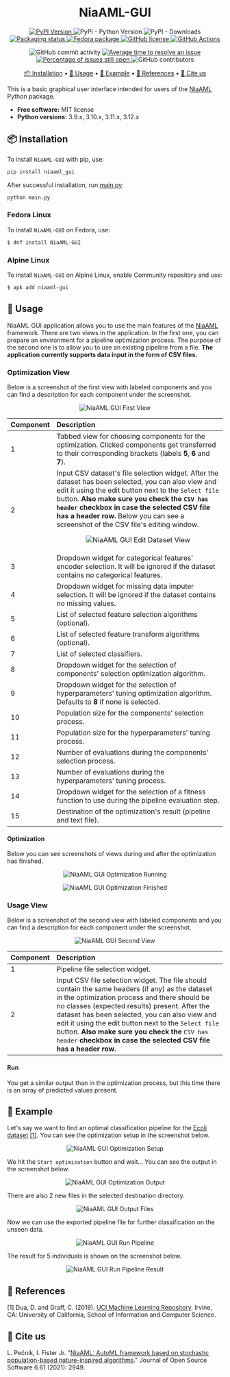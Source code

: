 <h1 align="center">
    NiaAML-GUI
</h1>

<p align="center">
    <a href="https://pypi.python.org/pypi/niaaml-gui">
        <img alt="PyPI Version" src="https://img.shields.io/pypi/v/niaaml-gui.svg">
    </a>
    <img alt="PyPI - Python Version" src="https://img.shields.io/pypi/pyversions/niaaml-gui.svg">
    <img alt="PyPI - Downloads" src="https://img.shields.io/pypi/dm/niaaml-gui.svg">
        <a href="https://repology.org/project/niaaml-gui/versions">
        <img alt="Packaging status" src="https://repology.org/badge/tiny-repos/niaaml-gui.svg">
    </a>
    <a href="https://src.fedoraproject.org/rpms/NiaAML-GUI">
        <img alt="Fedora package" src="https://img.shields.io/fedora/v/NiaAML-GUI?color=blue&label=Fedora%20Linux&logo=fedora">
    </a>
    <a href="https://github.com/flukapecnik/NiaAML-GUI/blob/master/LICENSE">
        <img alt="GitHub license" src="https://img.shields.io/github/license/lukapecnik/NiaAML-GUI.svg">
    </a>
    <a href="https://github.com/firefly-cpp/NiaAML-GUI/actions/workflows/test.yml">
        <img alt="GitHub Actions" src="https://github.com/firefly-cpp/NiaAML-GUI/actions/workflows/test.yml/badge.svg">
    </a>
</p>

<p align="center">
    <img alt="GitHub commit activity" src="https://img.shields.io/github/commit-activity/w/lukapecnik/NiaAML-GUI.svg">
    <a href='http://isitmaintained.com/project/lukapecnik/NiaAML-GUI "Average time to resolve an issue"'>
        <img alt="Average time to resolve an issue" src="http://isitmaintained.com/badge/resolution/lukapecnik/NiaAML-GUI.svg">
    </a>
    <a href='http://isitmaintained.com/project/lukapecnik/NiaAML-GUI "Percentage of issues still open"'>
        <img alt="Percentage of issues still open" src="http://isitmaintained.com/badge/open/lukapecnik/NiaAML-GUI.svg">
    </a>
    <img alt="GitHub contributors" src="https://img.shields.io/github/contributors/lukapecnik/NiaAML-GUI.svg">
</p>

<p align="center">
    <a href="#-installation">📦 Installation</a> •
    <a href="#-usage">🚀 Usage</a> •
    <a href="#-example">📓 Example</a> •
    <a href="#-references">📝 References</a> •
    <a href="#-cite-us">📄 Cite us</a>
</p>

This is a basic graphical user interface intended for users of the [NiaAML](https://github.com/firefly-cpp/NiaAML) Python package.

* **Free software:** MIT license
* **Python versions:** 3.9.x, 3.10.x, 3.11.x, 3.12.x

## 📦 Installation

To install `NiaAML-GUI` with pip, use:

```sh
pip install niaaml_gui
```

After successful installation, run [main.py](niaaml_gui/main.py):

```sh
python main.py
```

### Fedora Linux

To install `NiaAML-GUI` on Fedora, use:

```sh
$ dnf install NiaAML-GUI
```

### Alpine Linux

To install `NiaAML-GUI` on Alpine Linux, enable Community repository and use:

```sh
$ apk add niaaml-gui
```

## 🚀 Usage

NiaAML GUI application allows you to use the main features of the [NiaAML](https://github.com/firefly-cpp/NiaAML) framework. There are two views in the application. In the first one, you can prepare an environment for a pipeline optimization process. The purpose of the second one is to allow you to use an existing pipeline from a file. **The application currently supports data input in the form of CSV files.**

### Optimization View

Below is a screenshot of the first view with labeled components and you can find a description for each component under the screenshot.

<p align="center"><img src=".github/gui1.png" alt="NiaAML GUI First View" title="NiaAML GUI First View"/></p>

| Component | Description |
|:----------|:------------|
| 1         | Tabbed view for choosing components for the optimization. Clicked components get transferred to their corresponding brackets (labels **5**, **6** and **7**). |
| 2         | Input CSV dataset's file selection widget. After the dataset has been selected, you can also view and edit it using the edit button next to the `Select file` button. **Also make sure you check the `CSV has header` checkbox in case the selected CSV file has a header row.** Below you can see a screenshot of the CSV file's editing window. <p align="center"><img src=".github/gui3.png" alt="NiaAML GUI Edit Dataset View" title="NiaAML GUI Edit Dataset View"/></p> |
| 3         | Dropdown widget for categorical features' encoder selection. It will be ignored if the dataset contains no categorical features. |
| 4         | Dropdown widget for missing data imputer selection. It will be ignored if the dataset contains no missing values. |
| 5         | List of selected feature selection algorithms (optional). |
| 6         | List of selected feature transform algorithms (optional). |
| 7         | List of selected classifiers. |
| 8         | Dropdown widget for the selection of components' selection optimization algorithm. |
| 9         | Dropdown widget for the selection of hyperparameters' tuning optimization algorithm. Defaults to **8** if none is selected. |
| 10        | Population size for the components' selection process. |
| 11        | Population size for the hyperparameters' tuning process. |
| 12        | Number of evaluations during the components' selection process. |
| 13        | Number of evaluations during the hyperparameters' tuning process. |
| 14        | Dropdown widget for the selection of a fitness function to use during the pipeline evaluation step. |
| 15        | Destination of the optimization's result (pipeline and text file). |

#### Optimization

Below you can see screenshots of views during and after the optimization has finished.

<p align="center"><img src=".github/gui2.png" alt="NiaAML GUI Optimization Running" title="NiaAML GUI Optimization Running"/></p>
<p align="center"><img src=".github/gui4.png" alt="NiaAML GUI Optimization Finished" title="NiaAML GUI Optimization Finished"/></p>

### Usage View

Below is a screenshot of the second view with labeled components and you can find a description for each component under the screenshot.

<p align="center"><img src=".github/gui5.png" alt="NiaAML GUI Second View" title="NiaAML GUI Second View"/></p>

| Component | Description |
|:----------|:------------|
| 1         | Pipeline file selection widget. |
| 2         | Input CSV file selection widget. The file should contain the same headers (if any) as the dataset in the optimization process and there should be no classes (expected results) present. After the dataset has been selected, you can also view and edit it using the edit button next to the `Select file` button. **Also make sure you check the** `CSV has header` **checkbox in case the selected CSV file has a header row.** |

#### Run

You get a similar output than in the optimization process, but this time there is an array of predicted values present.

## 📓 Example

Let's say we want to find an optimal classification pipeline for the [Ecoli dataset](https://archive.ics.uci.edu/ml/datasets/ecoli) [[1]](#1). You can see the optimization setup in the screenshot below.

<p align="center"><img src=".github/gui6.png" alt="NiaAML GUI Optimization Setup" title="NiaAML GUI Optimization Setup"/></p>

We hit the `Start optimization` button and wait... You can see the output in the screenshot below.

<p align="center"><img src=".github/gui7.png" alt="NiaAML GUI Optimization Output" title="NiaAML GUI Optimization Output"/></p>

There are also 2 new files in the selected destination directory.

<p align="center"><img src=".github/gui8.png" alt="NiaAML GUI Output Files" title="NiaAML GUI Output Files"/></p>

Now we can use the exported pipeline file for further classification on the unseen data.

<p align="center"><img src=".github/gui9.png" alt="NiaAML GUI Run Pipeline" title="NiaAML GUI Run Pipeline"/></p>

The result for 5 individuals is shown on the screenshot below.

<p align="center"><img src=".github/gui10.png" alt="NiaAML GUI Run Pipeline Result" title="NiaAML GUI Run Pipeline Result"/></p>

## 📝 References

<a id="1">[1]</a> Dua, D. and Graff, C. (2019). [UCI Machine Learning Repository](http://archive.ics.uci.edu/ml). Irvine, CA: University of California, School of Information and Computer Science.

## 📄 Cite us

L. Pečnik, I. Fister Jr. "[NiaAML: AutoML framework based on stochastic population-based nature-inspired algorithms](https://joss.theoj.org/papers/10.21105/joss.02949)." Journal of Open Source Software 6.61 (2021): 2949.
